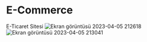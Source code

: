 # E-Commerce
E-Ticaret Sitesi
![Ekran görüntüsü 2023-04-05 212618](https://user-images.githubusercontent.com/54941922/230171548-12fb407a-3510-430c-a3f6-10e2c88294d4.png)
![Ekran görüntüsü 2023-04-05 213041](https://user-images.githubusercontent.com/54941922/230172533-fa0cc75f-20d3-4443-aae0-41749595cb8b.png)
